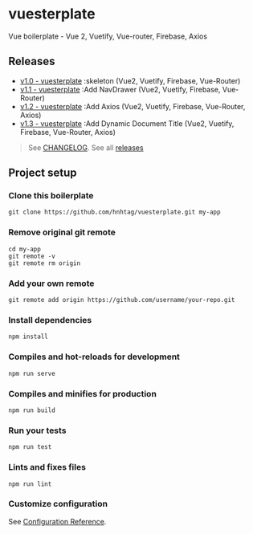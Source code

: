 # vuesterplate

Vue boilerplate - Vue 2, Vuetify, Vue-router, Firebase, Axios

## Releases
-  [v1.0 - vuesterplate](https://github.com/hnhtag/vuesterplate/releases/tag/v1.0) :skeleton (Vue2, Vuetify, Firebase, Vue-Router)
-  [v1.1 - vuesterplate](https://github.com/hnhtag/vuesterplate/releases/tag/v1.1) :Add NavDrawer (Vue2, Vuetify, Firebase, Vue-Router)
-  [v1.2 - vuesterplate](https://github.com/hnhtag/vuesterplate/releases/tag/v1.2) :Add  Axios (Vue2, Vuetify, Firebase, Vue-Router, Axios)
-  [v1.3 - vuesterplate](https://github.com/hnhtag/vuesterplate/releases/tag/v1.3) :Add Dynamic Document Title (Vue2, Vuetify, Firebase, Vue-Router, Axios)

> See [CHANGELOG](CHANGELOG.md). See all [releases](https://github.com/hnhtag/vuesterplate/releases)

## Project setup

### Clone this boilerplate
```
git clone https://github.com/hnhtag/vuesterplate.git my-app
```

### Remove original git remote
```
cd my-app
git remote -v
git remote rm origin
```

### Add your own remote
```
git remote add origin https://github.com/username/your-repo.git
```

### Install dependencies
```
npm install
```

### Compiles and hot-reloads for development
```
npm run serve
```

### Compiles and minifies for production
```
npm run build
```

### Run your tests
```
npm run test
```

### Lints and fixes files
```
npm run lint
```

### Customize configuration
See [Configuration Reference](https://cli.vuejs.org/config/).

